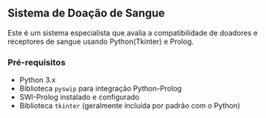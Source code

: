 ## Sistema de Doação de Sangue

Este é um sistema especialista que avalia a compatibilidade de doadores e receptores de sangue usando Python(Tkinter) e Prolog.

### Pré-requisitos
- Python 3.x
- Biblioteca `pyswip` para integração Python-Prolog
- SWI-Prolog instalado e configurado
- Biblioteca `tkinter` (geralmente incluída por padrão com o Python)

